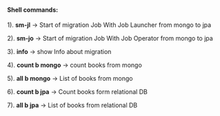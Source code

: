 #### Shell commands:

1). **sm-jl** -> Start of migration Job With Job Launcher from mongo to jpa

2). **sm-jo** -> Start of migration Job With Job Operator from mongo to jpa

3). **info** -> show Info about migration


4). **count b mongo** -> count books from mongo

5). **all b mongo** -> List of books from mongo


6). **count b jpa** -> Count books form relational DB

7). **all b jpa** -> List of books from relational DB
